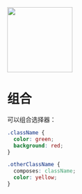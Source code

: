 <img src="https://raw.githubusercontent.com/css-modules/logos/master/css-modules-logo.png" width="150" height="150" />

# 组合

可以组合选择器：

``` css
.className {
  color: green;
  background: red;
}

.otherClassName {
  composes: className;
  color: yellow;
}
```

